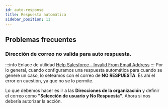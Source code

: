 ```yaml
---
id: auto-response
title: Respuesta automática
sidebar_position: 11
---
```



## Problemas frecuentes

### Dirección de correo no valida para auto respuesta.
:::info Enlace de utilidad
[Help Salesforce - Invalid From Email Address](https://help.salesforce.com/s/articleView?id=000394047&type=1)
:::
Por lo general, cuando configuramos una respuesta automática para cuando se genere un caso, lo seteamos con el correo
de **NO RESPUESTA**. Es ahí el error en cuestión, ya que no se lo permite. 

Lo que debemos hacer es ir a las **Direcciones de la organización** y definir el correo como **"Selección de usuario y No Respuesta"**.
Ahora si nos debería autorizar la acción.